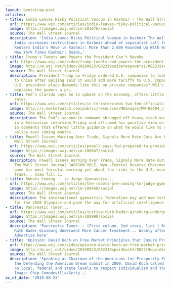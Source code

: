 ```yaml
---
layout: bootstrap-post
articles:
- title: India Leaves Risky Political Vacuum in Kashmir - The Wall Street Journal
  url: https://www.wsj.com/articles/india-leaves-risky-political-vacuum-in-kashmir-11566600436
  image: https://images.wsj.net/im-101076/social
  source: The Wall Street Journal
  description: 'India Leaves Risky Political Vacuum in Kashmir The Wall Street Journal
    India increases restrictions in Kashmir ahead of separatist call for protests
    Reuters India’s Move in Kashmir: More Than 2,000 Rounded Up With No Recourse The
    New York Times Kashmir: Roads…'
- title: Trump's Tweets and Powers the President Can't Revoke
  url: https://www.wsj.com/video/trump-tweets-and-powers-the-president-cant-revoke/05C56D67-ECCC-413F-A148-22383E57AB68.html
  image: http://m.wsj.net/video/20190823/082319seibprespowers1/082319seibprespowers1_1280x720.jpg
  source: The Wall Street Journal
  description: President Trump on Friday ordered U.S. companies to look for alternatives
    to China after Beijing said it would add more tariffs to U.S. imports. Can the
    U.S. president place demands like this on private companies? WSJ's Gerald F. Seib
    explains the powers a pr…
- title: Fed’s Clarida says he is upbeat on the economy, offers little guidance on
    rates
  url: https://www.wsj.com/articles/in-tv-interviews-two-fed-officials-split-on-need-for-rate-cuts-11566567158
  image: http://s.marketwatch.com/public/resources/MWimages/MW-HJ004_clarid_ZG_20190507100117.jpg
  source: The Wall Street Journal
  description: The Fed’s second-in-command shrugged off heavy stock-market losses
    in a television interview Friday and affirmed his positive view on the economy,
    in comments that offered little guidance on what he would like to see with monetary
    policy over coming months.
- title: Powell Issues Warning Over Trade, Signals More Rate Cuts Are Possible - The
    Wall Street Journal
  url: https://www.wsj.com/articles/powell-says-fed-prepared-to-provide-stimulus-if-a-slowdown-hits-u-s-economy-11566568965
  image: https://images.wsj.net/im-100847/social
  source: The Wall Street Journal
  description: Powell Issues Warning Over Trade, Signals More Rate Cuts Are Possible
    The Wall Street Journal JACKSON HOLE, Wyo.—Federal Reserve Chairman Jerome Powell
    gave his most forceful warning yet about the risks to the U.S. economy from escalating
    trade... View full c…
- title: Robots Coming -- to Judge Gymnastics...
  url: https://www.wsj.com/articles/the-robots-are-coming-to-judge-gymnastics-11566471601
  image: https://images.wsj.net/im-100468/social
  source: The Wall Street Journal
  description: The international gymnastics federation may add new technology in time
    for the 2020 Olympics—and pave the way for artificial intelligence in judged sports
- title: Pancreatic Tumor...
  url: https://www.wsj.com/articles/justice-ruth-bader-ginsburg-undergoes-treatment-for-pancreatic-tumor-11566585369
  image: https://images.wsj.net/im-100990/social
  source: The Wall Street Journal
  description: 'Pancreatic Tumor... (First column, 2nd story, link ) Related stories:
    Ruth Bader Ginsburg Underwent More Cancer Treatment... Wobbly after hospital visit...
    Advertise here'
- title: 'Opinion: David Koch on Free Market Principles that Ensure Prosperity'
  url: https://www.wsj.com/video/opinion-david-koch-on-free-market-principles-that-ensure-prosperity/38285666-7B0B-469F-BC6F-0F8F00228390.html
  image: http://m.wsj.net/video/20190823/082319opvidkoch2/082319opvidkoch2_1280x720.jpg
  source: The Wall Street Journal
  description: 'Speaking as Chairman of the Americans for Prosperity Foundation at
    the Defending the American Dream summit in 2009, David Koch called on government
    on local, federal and state levels to respect individualism and the rule of law.
    Image: Chip Somodevilla/Getty …'
as_of_date: '2019-08-23'
---
```


